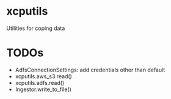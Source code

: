 # xcputils
Utilities for coping data

# TODOs
* AdfsConnectionSettings: add credentials other than default
* xcputils.aws_s3.read()
* xcputils.adfs.read()
* Ingestor.write_to_file()
